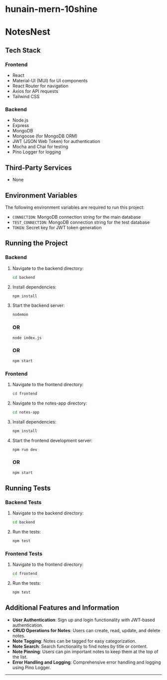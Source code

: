 # hunain-mern-10shine

# NotesNest

## Tech Stack

### Frontend
- React
- Material-UI (MUI) for UI components
- React Router for navigation
- Axios for API requests
- Tailwind CSS

### Backend
- Node.js
- Express
- MongoDB
- Mongoose (for MongoDB ORM)
- JWT (JSON Web Token) for authentication
- Mocha and Chai for testing
- Pino Logger for logging

## Third-Party Services
- None

## Environment Variables

The following environment variables are required to run this project:
- `CONNECTION`: MongoDB connection string for the main database
- `TEST_CONNECTION`: MongoDB connection string for the test database
- `TOKEN`: Secret key for JWT token generation

## Running the Project

### Backend

1. Navigate to the backend directory:
   ```sh
   cd backend
   ```
2. Install dependencies:
   ```sh
   npm install
   ```
3. Start the backend server:
   ```sh
   nodemon
   ```
   ### OR
   ```sh
   node index.js
   ```
   ### OR
   ```sh
   npm start
   ```
### Frontend

1. Navigate to the frontend directory:
   ```sh
   cd frontend
   ```
2. Navigate to the notes-app directory:
   ```sh
   cd notes-app
   ```
3. Install dependencies:
   ```sh
   npm install
   ```
4. Start the frontend development server:
   ```sh
   npm run dev
   ```
   ### OR
   ```sh
   npm start
   ```

## Running Tests

### Backend Tests

1. Navigate to the backend directory:
   ```sh
   cd backend
   ```
2. Run the tests:
   ```sh
   npm test
   ```

### Frontend Tests

1. Navigate to the frontend directory:
   ```sh
   cd frontend
   ```
2. Run the tests:
   ```sh
   npm test
   ```

## Additional Features and Information

- **User Authentication**: Sign up and login functionality with JWT-based authentication.
- **CRUD Operations for Notes**: Users can create, read, update, and delete notes.
- **Note Tagging**: Notes can be tagged for easy categorization.
- **Note Search**: Search functionality to find notes by title or content.
- **Note Pinning**: Users can pin important notes to keep them at the top of the list.
- **Error Handling and Logging**: Comprehensive error handling and logging using Pino Logger.

---